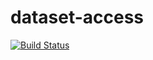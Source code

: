 # dataset-access
[![Build Status](https://drone.prod-bip-ci.ssb.no/api/badges/statisticsnorway/dataset-access/status.svg)](https://drone.prod-bip-ci.ssb.no/statisticsnorway/dataset-access)

